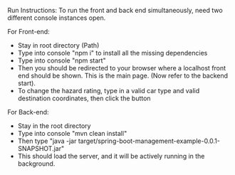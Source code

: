 
Run Instructions: To run the front and back end simultaneously, need two different console instances open.

For Front-end:
- Stay in root directory (Path)
- Type into console "npm i" to install all the missing dependencies
- Type into console "npm start"
- Then you should be redirected to your browser where a localhost front end should be shown. This is the main page. (Now refer to the backend start).
- To change the hazard rating, type in a valid car type and valid destination coordinates, then click the button

For Back-end:
- Stay in the root directory
- Type into console "mvn clean install"
- Then type "java -jar target/spring-boot-management-example-0.0.1-SNAPSHOT.jar"
- This should load the server, and it will be actively running in the background.
